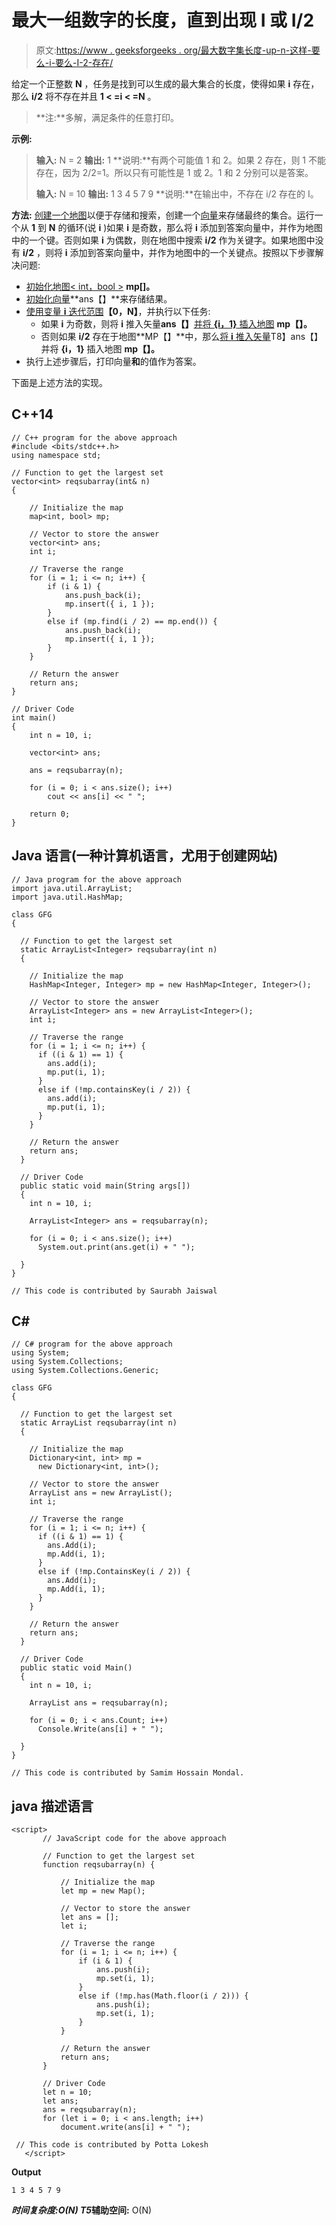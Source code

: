 # 最大一组数字的长度，直到出现 I 或 I/2

> 原文:[https://www . geeksforgeeks . org/最大数字集长度-up-n-这样-要么-i-要么-I-2-存在/](https://www.geeksforgeeks.org/length-of-largest-set-of-numbers-upto-n-such-that-either-i-or-i-2-is-present/)

给定一个正整数 **N** ，任务是找到可以生成的最大集合的长度，使得如果 **i** 存在，那么 **i/2** 将不存在并且 **1 < =i < =N** 。

> **注:**多解，满足条件的任意打印。

**示例:**

> **输入:** N = 2
> **输出:** 1
> **说明:**有两个可能值 1 和 2。如果 2 存在，则 1 不能存在，因为 2/2=1。所以只有可能性是 1 或 2。1 和 2 分别可以是答案。
> 
> **输入:** N = 10
> **输出:** 1 3 4 5 7 9
> **说明:**在输出中，不存在 i/2 存在的 I。

**方法:** [创建一个地图](https://www.geeksforgeeks.org/map-associative-containers-the-c-standard-template-library-stl/)以便于存储和搜索，创建一个[向量](https://www.geeksforgeeks.org/vector-in-cpp-stl/)来存储最终的集合。运行一个从 **1** 到 **N** 的循环(说 **i** )如果 **i** 是奇数，那么将 **i** 添加到答案向量中，并作为地图中的一个键。否则如果 **i** 为偶数，则在地图中搜索 **i/2** 作为关键字。如果地图中没有 **i/2** ，则将 **i** 添加到答案向量中，并作为地图中的一个关键点。按照以下步骤解决问题:

*   [初始化地图< int，bool >](https://www.geeksforgeeks.org/default-values-in-a-map-in-c-stl/) **mp[]。**
*   [初始化向量<int>](https://www.geeksforgeeks.org/initialize-a-vector-in-cpp-different-ways/)**ans【】**来存储结果。
*   [使用变量 **i** 迭代范围](https://www.geeksforgeeks.org/range-based-loop-c/)**【0，N】**，并执行以下任务:
    *   如果 **i** 为奇数，则将 **i** 推入矢量**ans【】**[并将 **{i，1}** 插入地图](https://www.geeksforgeeks.org/map-insert-in-c-stl/) **mp【】。**
    *   否则如果 **i/2** 存在于地图**MP【】**中，那么[将 **i** 推入矢量](https://www.geeksforgeeks.org/vectorpush_back-vectorpop_back-c-stl/)T8】ans【】并将 **{i，1}** 插入地图 **mp【】。**
*   执行上述步骤后，打印向量**和**的值作为答案。

下面是上述方法的实现。

## C++14

```
// C++ program for the above approach
#include <bits/stdc++.h>
using namespace std;

// Function to get the largest set
vector<int> reqsubarray(int& n)
{

    // Initialize the map
    map<int, bool> mp;

    // Vector to store the answer
    vector<int> ans;
    int i;

    // Traverse the range
    for (i = 1; i <= n; i++) {
        if (i & 1) {
            ans.push_back(i);
            mp.insert({ i, 1 });
        }
        else if (mp.find(i / 2) == mp.end()) {
            ans.push_back(i);
            mp.insert({ i, 1 });
        }
    }

    // Return the answer
    return ans;
}

// Driver Code
int main()
{
    int n = 10, i;

    vector<int> ans;

    ans = reqsubarray(n);

    for (i = 0; i < ans.size(); i++)
        cout << ans[i] << " ";

    return 0;
}
```

## Java 语言(一种计算机语言，尤用于创建网站)

```
// Java program for the above approach
import java.util.ArrayList;
import java.util.HashMap;

class GFG
{

  // Function to get the largest set
  static ArrayList<Integer> reqsubarray(int n)
  {

    // Initialize the map
    HashMap<Integer, Integer> mp = new HashMap<Integer, Integer>();

    // Vector to store the answer
    ArrayList<Integer> ans = new ArrayList<Integer>();
    int i;

    // Traverse the range
    for (i = 1; i <= n; i++) {
      if ((i & 1) == 1) {
        ans.add(i);
        mp.put(i, 1);
      }
      else if (!mp.containsKey(i / 2)) {
        ans.add(i);
        mp.put(i, 1);
      }
    }

    // Return the answer
    return ans;
  }

  // Driver Code
  public static void main(String args[])
  {
    int n = 10, i;

    ArrayList<Integer> ans = reqsubarray(n);

    for (i = 0; i < ans.size(); i++)
      System.out.print(ans.get(i) + " ");

  }
}

// This code is contributed by Saurabh Jaiswal
```

## C#

```
// C# program for the above approach
using System;
using System.Collections;
using System.Collections.Generic;

class GFG
{

  // Function to get the largest set
  static ArrayList reqsubarray(int n)
  {

    // Initialize the map
    Dictionary<int, int> mp =
      new Dictionary<int, int>();

    // Vector to store the answer
    ArrayList ans = new ArrayList();
    int i;

    // Traverse the range
    for (i = 1; i <= n; i++) {
      if ((i & 1) == 1) {
        ans.Add(i);
        mp.Add(i, 1);
      }
      else if (!mp.ContainsKey(i / 2)) {
        ans.Add(i);
        mp.Add(i, 1);
      }
    }

    // Return the answer
    return ans;
  }

  // Driver Code
  public static void Main()
  {
    int n = 10, i;

    ArrayList ans = reqsubarray(n);

    for (i = 0; i < ans.Count; i++)
      Console.Write(ans[i] + " ");

  }
}

// This code is contributed by Samim Hossain Mondal.
```

## java 描述语言

```
<script>
       // JavaScript code for the above approach

       // Function to get the largest set
       function reqsubarray(n) {

           // Initialize the map
           let mp = new Map();

           // Vector to store the answer
           let ans = [];
           let i;

           // Traverse the range
           for (i = 1; i <= n; i++) {
               if (i & 1) {
                   ans.push(i);
                   mp.set(i, 1);
               }
               else if (!mp.has(Math.floor(i / 2))) {
                   ans.push(i);
                   mp.set(i, 1);
               }
           }

           // Return the answer
           return ans;
       }

       // Driver Code
       let n = 10;
       let ans;
       ans = reqsubarray(n);
       for (let i = 0; i < ans.length; i++)
           document.write(ans[i] + " ");

 // This code is contributed by Potta Lokesh
   </script>
```

**Output**

```
1 3 4 5 7 9 
```

***时间复杂度:**O(N)*
T5**辅助空间:** O(N)